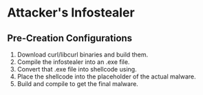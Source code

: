 # Attacker's Infostealer

## Pre-Creation Configurations
1. Download curl/libcurl binaries and build them.
2. Compile the infostealer into an .exe file.
3. Convert that .exe file into shellcode using.
4. Place the shellcode into the placeholder of the actual malware.
5. Build and compile to get the final malware.